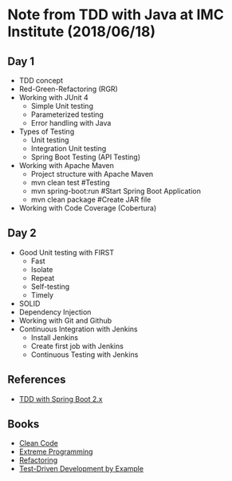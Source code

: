 # Note from TDD with Java at IMC Institute (2018/06/18)

## Day 1
* TDD concept
* Red-Green-Refactoring (RGR)
* Working with JUnit 4
  * Simple Unit testing 
  * Parameterized testing
  * Error handling with Java
* Types of Testing
  * Unit testing
  * Integration Unit testing
  * Spring Boot Testing (API Testing)
* Working with Apache Maven
  * Project structure with Apache Maven
  * mvn clean test  #Testing
  * mvn spring-boot:run #Start Spring Boot Application
  * mvn clean package #Create JAR file
* Working with Code Coverage (Cobertura)

## Day 2
* Good Unit testing with FIRST
  * Fast
  * Isolate
  * Repeat
  * Self-testing
  * Timely
* SOLID
* Dependency Injection
* Working with Git and Github
* Continuous Integration with Jenkins
  * Install Jenkins
  * Create first job with Jenkins
  * Continuous Testing with Jenkins

## References
* [TDD with Spring Boot 2.x](https://github.com/up1/course-java-framework-with-springboot/blob/master/slide/SCK-JAVA-FRAMEWORK-01.pdf)

## Books
* [Clean Code](https://www.amazon.com/Clean-Code-Handbook-Software-Craftsmanship/dp/0132350882)
* [Extreme Programming](https://www.amazon.com/Extreme-Programming-Explained-Embrace-Change/dp/0321278658)
* [Refactoring](https://www.amazon.com/Refactoring-Improving-Design-Existing-Code/dp/0201485672)
* [Test-Driven Development by Example](https://www.amazon.com/Test-Driven-Development-Kent-Beck/dp/0321146530)

